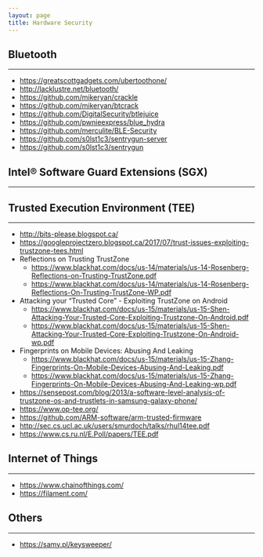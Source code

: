 ```yaml
---
layout: page
title: Hardware Security
---
```


## Bluetooth
---
- <https://greatscottgadgets.com/ubertoothone/>
- <http://lacklustre.net/bluetooth/>
- <https://github.com/mikeryan/crackle>
- <https://github.com/mikeryan/btcrack>
- <https://github.com/DigitalSecurity/btlejuice>
- <https://github.com/pwnieexpress/blue_hydra>
- <https://github.com/merculite/BLE-Security>
- <https://github.com/s0lst1c3/sentrygun-server>
- <https://github.com/s0lst1c3/sentrygun>

## Intel® Software Guard Extensions (SGX)
---

## Trusted Execution Environment (TEE)
---
- <http://bits-please.blogspot.ca/>
- <https://googleprojectzero.blogspot.ca/2017/07/trust-issues-exploiting-trustzone-tees.html>
- Reflections on Trusting TrustZone
  - <https://www.blackhat.com/docs/us-14/materials/us-14-Rosenberg-Reflections-on-Trusting-TrustZone.pdf>
  - <https://www.blackhat.com/docs/us-14/materials/us-14-Rosenberg-Reflections-On-Trusting-TrustZone-WP.pdf>
- Attacking your “Trusted Core” - Exploiting TrustZone on Android
  - <https://www.blackhat.com/docs/us-15/materials/us-15-Shen-Attacking-Your-Trusted-Core-Exploiting-Trustzone-On-Android.pdf>
  - <https://www.blackhat.com/docs/us-15/materials/us-15-Shen-Attacking-Your-Trusted-Core-Exploiting-Trustzone-On-Android-wp.pdf>
- Fingerprints on Mobile Devices: Abusing And Leaking
  - <https://www.blackhat.com/docs/us-15/materials/us-15-Zhang-Fingerprints-On-Mobile-Devices-Abusing-And-Leaking.pdf>
  - <https://www.blackhat.com/docs/us-15/materials/us-15-Zhang-Fingerprints-On-Mobile-Devices-Abusing-And-Leaking-wp.pdf>
- <https://sensepost.com/blog/2013/a-software-level-analysis-of-trustzone-os-and-trustlets-in-samsung-galaxy-phone/>
- <https://www.op-tee.org/>
- <https://github.com/ARM-software/arm-trusted-firmware>
- <http://sec.cs.ucl.ac.uk/users/smurdoch/talks/rhul14tee.pdf>
- <https://www.cs.ru.nl/E.Poll/papers/TEE.pdf>

## Internet of Things
---
- <https://www.chainofthings.com/>
- <https://filament.com/>

## Others
---
- <https://samy.pl/keysweeper/>
